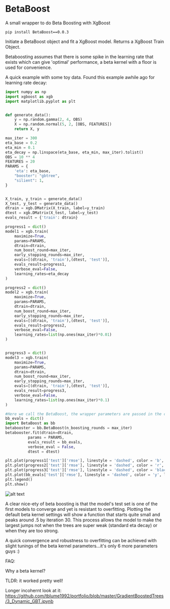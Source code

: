 # BetaBoost
A small wrapper to do Beta Boosting with XgBoost

```pip install BetaBoost==0.0.3```

Initiate a BetaBoost object and fit a XgBoost model.
Returns a XgBoost Train Object.

Betaboosting assumes that there is some spike in the learning rate that exists which can give 'optimal' performance, a beta kernel with a floor is used for convenience.

A quick example with some toy data.  Found this example awhile ago for learning rate decay:

```python
import numpy as np
import xgboost as xgb
import matplotlib.pyplot as plt


def generate_data():
    y = np.random.gamma(2, 4, OBS)
    X = np.random.normal(5, 2, [OBS, FEATURES])
    return X, y

max_iter = 300
eta_base = 0.2
eta_min = 0.1
eta_decay = np.linspace(eta_base, eta_min, max_iter).tolist()
OBS = 10 ** 4
FEATURES = 20
PARAMS = {
    'eta': eta_base,
    "booster": "gbtree",
    "silient": 1,
}


X_train, y_train = generate_data()
X_test, y_test = generate_data()
dtrain = xgb.DMatrix(X_train, label=y_train)
dtest = xgb.DMatrix(X_test, label=y_test)
evals_result = {'train': dtrain}

progress1 = dict()
model1 = xgb.train(
    maximize=True,
    params=PARAMS,
    dtrain=dtrain,
    num_boost_round=max_iter,
    early_stopping_rounds=max_iter,
    evals=[(dtrain, 'train'),(dtest, 'test')],
    evals_result=progress1,
    verbose_eval=False,
    learning_rates=eta_decay
)

progress2 = dict()
model2 = xgb.train(
    maximize=True,
    params=PARAMS,
    dtrain=dtrain,
    num_boost_round=max_iter,
    early_stopping_rounds=max_iter,
    evals=[(dtrain, 'train'),(dtest, 'test')],
    evals_result=progress2,
    verbose_eval=False,
    learning_rates=list(np.ones(max_iter)*0.01)
)


progress3 = dict()
model3 = xgb.train(
    maximize=True,
    params=PARAMS,
    dtrain=dtrain,
    num_boost_round=max_iter,
    early_stopping_rounds=max_iter,
    evals=[(dtrain, 'train'),(dtest, 'test')],
    evals_result=progress3,
    verbose_eval=False,
    learning_rates=list(np.ones(max_iter)*0.1)
)

#Here we call the BetaBoost, the wrapper parameters are passed in the class init
bb_evals = dict()
import BetaBoost as bb
betabooster = bb.BetaBoost(n_boosting_rounds = max_iter)
betabooster.fit(dtrain=dtrain,
          params = PARAMS,
          evals_result = bb_evals,
          verbose_eval = False,
          dtest = dtest)

plt.plot(progress1['test']['rmse'], linestyle = 'dashed', color = 'b', label = 'eta test decay')
plt.plot(progress2['test']['rmse'], linestyle = 'dashed', color = 'r', label = '0.01 test')
plt.plot(progress3['test']['rmse'], linestyle = 'dashed', color = 'black', label = '0.1 test')
plt.plot(bb_evals['test']['rmse'], linestyle = 'dashed', color = 'y', label = 'bb test')
plt.legend()
plt.show()
```
![alt text](https://github.com/tblume1992/BetaBoost/blob/master/static/betaboost_test_image.png?raw=true "BB Awesome Image")

A clear nice-ety of beta boosting is that the model's test set is one of the first models to converge and yet is resistant to overfitting.  Plotting the default beta kernel settings will show a function that starts quite small and peaks around .5 by iteration 30.  This process allows the model to make the largest jumps not when the trees are super weak (standard eta decay) or when they are too strong.

A quick convergence and robustness to overfitting can be achieved with slight tunings of the beta kernel parameters...it's only 6 more parameters guys :)

FAQ:

Why a beta kernel?

TLDR: it worked pretty well!

Longer incohernt look at it: https://github.com/tblume1992/portfolio/blob/master/GradientBoostedTrees/3_Dynamic_GBT.ipynb
